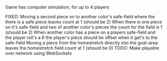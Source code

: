 Game has computer simulation, for up to 4 players

FIXED:
Moving a second piece on to another color's safe-field where the there is a safe piece leaves count at 1 (should be 2)
When there is one piece on it's safe-field and two of another color's pieces the count for the field is 1 (should be 2)
When another color has a piece on a players safe-field and the player roll's a 6 the player's piece should be offset when it get's to the safe-field
Moving a piece from the homestretch directly into the goal-area leaves the homestretch field count at 1 (should be 0)
TODO:
Make playable over network using WebSockets
